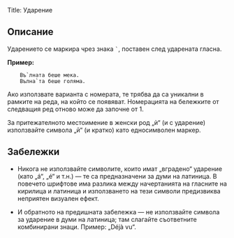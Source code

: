 Title: Ударение

## Описание

Ударението се маркира чрез знака <code>`</code>, поставен след ударената гласна.

**Пример:**
~~~~
    Въ`лната беше мека.
    Вълна`та беше голяма.
~~~~

Ако използвате варианта с номерата, те трябва да са уникални в рамките на реда, на който се появяват. Номерацията на бележките от следващия ред отново може да започне от 1.


За притежателното местоимение в женски род „ѝ“ (и с ударение) използвайте символа „й“ (и кратко) като едносимволен маркер.

## Забележки

* Никога не използвайте символите, които имат „вградено“ ударение (като „á“, „é“ и т.н.) — те са предназначени за думи на латиница. В повечето шрифтове има разлика между начертанията на гласните на кирилица и латиница и използването на тези символи предизвиква неприятен визуален ефект.

* И обратното на предишната забележка — не използвайте символа за ударение в думи на латиница; там слагайте съответните комбинирани знаци. Пример: „Déjà vu“.
